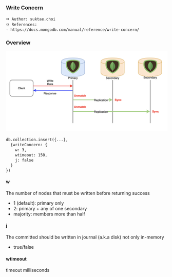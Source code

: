 ### Write Concern

```
ㅁ Author: suktae.choi
ㅁ References:
- https://docs.mongodb.com/manual/reference/write-concern/
```

### Overview

<img src="images/download.png" size="75%">

```
db.collection.insert({...},
  {writeConcern: {
    w: 3,
    wtimeout: 150,
    j: false
  }
})
```

#### w

The number of nodes that must be written before returning success

- 1 (default): primary only
- 2: primary + any of one secondary
- majority: members more than half

#### j

The committed should be written in journal (a.k.a disk) not only in-memory

- true/false

#### wtimeout

timeout milliseconds
